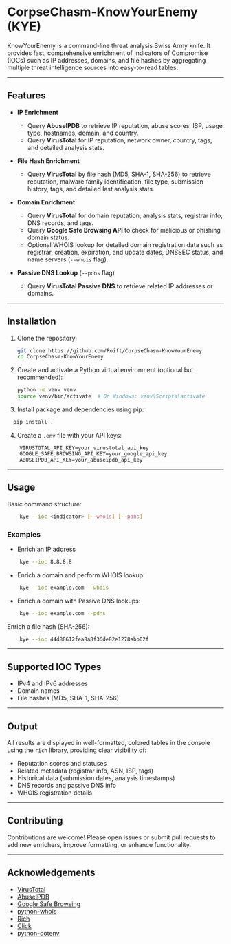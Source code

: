 # CorpseChasm-KnowYourEnemy (KYE)

KnowYourEnemy is a command-line threat analysis Swiss Army knife. 
It provides fast, comprehensive enrichment of Indicators of Compromise (IOCs) such as IP addresses, domains, and file hashes by aggregating multiple threat intelligence sources into easy-to-read tables.

---

## Features

- **IP Enrichment**
  - Query **AbuseIPDB** to retrieve IP reputation, abuse scores, ISP, usage type, hostnames, domain, and country.
  - Query **VirusTotal** for IP reputation, network owner, country, tags, and detailed analysis stats.

- **File Hash Enrichment**
  - Query **VirusTotal** by file hash (MD5, SHA-1, SHA-256) to retrieve reputation, malware family identification, file type, submission history, tags, and detailed last analysis stats.

- **Domain Enrichment**
  - Query **VirusTotal** for domain reputation, analysis stats, registrar info, DNS records, and tags.
  - Query **Google Safe Browsing API** to check for malicious or phishing domain status.
  - Optional WHOIS lookup for detailed domain registration data such as registrar, creation, expiration, and update dates, DNSSEC status, and name servers (`--whois` flag).

- **Passive DNS Lookup** (`--pdns` flag)
  - Query **VirusTotal Passive DNS** to retrieve related IP addresses or domains.

---

## Installation

1. Clone the repository:

   ```bash
   git clone https://github.com/Roift/CorpseChasm-KnowYourEnemy
   cd CorpseChasm-KnowYourEnemy
   ```

2. Create and activate a Python virtual environment (optional but recommended):
    ```bash
    python -m venv venv
    source venv/bin/activate  # On Windows: venv\Scripts\activate
    ```

3. Install package and dependencies using pip:
  ```bash
    pip install .
  ```

4. Create a `.env` file with your API keys:
  ```env
      VIRUSTOTAL_API_KEY=your_virustotal_api_key
      GOOGLE_SAFE_BROWSING_API_KEY=your_google_api_key
      ABUSEIPDB_API_KEY=your_abuseipdb_api_key
  ```

---

## Usage
Basic command structure:
```bash
    kye --ioc <indicator> [--whois] [--pdns]
```

### Examples
- Enrich an IP address
```bash
    kye --ioc 8.8.8.8
```

- Enrich a domain and perform WHOIS lookup:
```bash
    kye --ioc example.com --whois
```

- Enrich a domain with Passive DNS lookups:
```bash
    kye --ioc example.com --pdns
```

Enrich a file hash (SHA-256):
```bash
    kye --ioc 44d88612fea8a8f36de82e1278abb02f
```

---

## Supported IOC Types
- IPv4 and IPv6 addresses
- Domain names
- File hashes (MD5, SHA-1, SHA-256)

---

## Output
All results are displayed in well-formatted, colored tables in the console using the `rich` library, providing clear visibility of:
- Reputation scores and statuses
- Related metadata (registrar info, ASN, ISP, tags)
- Historical data (submission dates, analysis timestamps)
- DNS records and passive DNS info
- WHOIS registration details

---

## Contributing
Contributions are welcome! Please open issues or submit pull requests to add new enrichers, improve formatting, or enhance functionality.

---
## Acknowledgements
- [VirusTotal](https://www.virustotal.com/)
- [AbuseIPDB](https://www.abuseipdb.com/)
- [Google Safe Browsing](https://safebrowsing.google.com/)
- [python-whois](https://github.com/joelverhagen/python-whois)
- [Rich](https://github.com/Textualize/rich)
- [Click](https://click.palletsprojects.com/)
- [python-dotenv](https://github.com/theskumar/python-dotenv)